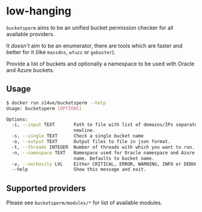 # low-hanging
`bucketsperm` aims to be an unified bucket permission checker for all available providers. 

It *doesn't* aim to be an enumerator, there are tools which are faster and better for it (like `massdns`, `wfuzz` or `gobuster`).

Provide a list of buckets and optionally a namespace to be used with Oracle and Azure buckets. 

## Usage
```bash
$ docker run s14ve/bucketsperm --help
Usage: bucketsperm [OPTIONS]

Options:
  -i, --input TEXT       Path to file with list of domains/IPs separated by
                         newline.
  -s, --single TEXT      Check a single bucket name
  -o, --output TEXT      Output files to file in json format.
  -t, --threads INTEGER  Number of threads with which you want to run.
  -n, --namespace TEXT   Namespace used for Oracle namespace and Azure account
                         name. Defaults to bucket name.
  -v, --verbosity LVL    Either CRITICAL, ERROR, WARNING, INFO or DEBUG
  --help                 Show this message and exit.
``` 

## Supported providers
Please see `bucketsperm/modules/*` for list of available modules. 